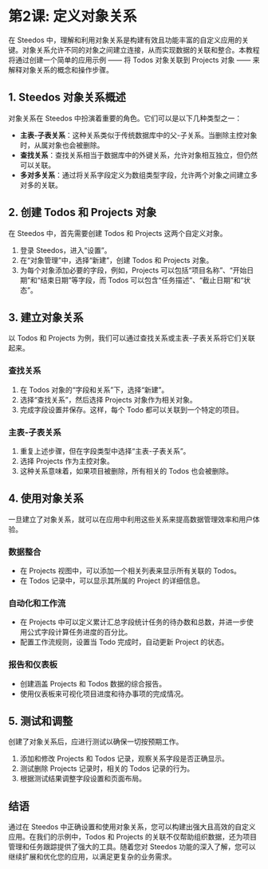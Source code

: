 # 第2课: 定义对象关系

在 Steedos 中，理解和利用对象关系是构建有效且功能丰富的自定义应用的关键。对象关系允许不同的对象之间建立连接，从而实现数据的关联和整合。本教程将通过创建一个简单的应用示例 —— 将 Todos 对象关联到 Projects 对象 —— 来解释对象关系的概念和操作步骤。

## 1. Steedos 对象关系概述
对象关系在 Steedos 中扮演着重要的角色。它们可以是以下几种类型之一：

- **主表-子表关系**：这种关系类似于传统数据库中的父-子关系。当删除主控对象时，从属对象也会被删除。
- **查找关系**：查找关系相当于数据库中的外键关系，允许对象相互独立，但仍然可以关联。
- **多对多关系**：通过将关系字段定义为数组类型字段，允许两个对象之间建立多对多的关联。

## 2. 创建 Todos 和 Projects 对象
在 Steedos 中，首先需要创建 Todos 和 Projects 这两个自定义对象。
1. 登录 Steedos，进入“设置”。
2. 在“对象管理”中，选择“新建”，创建 Todos 和 Projects 对象。
3. 为每个对象添加必要的字段，例如，Projects 可以包括“项目名称”、“开始日期”和“结束日期”等字段，而 Todos 可以包含“任务描述”、“截止日期”和“状态”。

## 3. 建立对象关系
以 Todos 和 Projects 为例，我们可以通过查找关系或主表-子表关系将它们关联起来。

### 查找关系
1. 在 Todos 对象的“字段和关系”下，选择“新建”。
2. 选择“查找关系”，然后选择 Projects 对象作为相关对象。
3. 完成字段设置并保存。这样，每个 Todo 都可以关联到一个特定的项目。

### 主表-子表关系
1. 重复上述步骤，但在字段类型中选择“主表-子表关系”。
2. 选择 Projects 作为主控对象。
3. 这种关系意味着，如果项目被删除，所有相关的 Todos 也会被删除。

## 4. 使用对象关系
一旦建立了对象关系，就可以在应用中利用这些关系来提高数据管理效率和用户体验。

### 数据整合
- 在 Projects 视图中，可以添加一个相关列表来显示所有关联的 Todos。
- 在 Todos 记录中，可以显示其所属的 Project 的详细信息。

### 自动化和工作流
- 在 Projects 中可以定义累计汇总字段统计任务的待办数和总数，并进一步使用公式字段计算任务进度的百分比。
- 配置工作流规则，设置当 Todo 完成时，自动更新 Project 的状态。

### 报告和仪表板
- 创建涵盖 Projects 和 Todos 数据的综合报告。
- 使用仪表板来可视化项目进度和待办事项的完成情况。

## 5. 测试和调整
创建了对象关系后，应进行测试以确保一切按预期工作。
1. 添加和修改 Projects 和 Todos 记录，观察关系字段是否正确显示。
2. 测试删除 Projects 记录时，相关的 Todos 记录的行为。
3. 根据测试结果调整字段设置和页面布局。

## 结语
通过在 Steedos 中正确设置和使用对象关系，您可以构建出强大且高效的自定义应用。在我们的示例中，Todos 和 Projects 的关联不仅帮助组织数据，还为项目管理和任务跟踪提供了强大的工具。随着您对 Steedos 功能的深入了解，您可以继续扩展和优化您的应用，以满足更复杂的业务需求。
